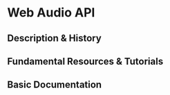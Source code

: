 # Web Audio API

## Description & History

## Fundamental Resources & Tutorials

## Basic Documentation
